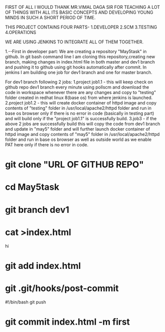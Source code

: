 FIRST OF ALL I WOULD THANK MR.VIMAL DAGA SIR FOR TEACHING A LOT OF THINGS WITH ALL ITS BASIC CONCEPTS AND DEVELOPING YOUNG MINDS IN SUCH A SHORT PERIOD OF TIME.

THIS PROJECT CONTAINS FOUR PARTS-
1.DEVELOPER 
2.SCM
3.TESTING
4.OPERATIONS

WE ARE USING JENKINS TO INTEGRATE ALL OF THEM TOGETHER.

1.--First in developer part:
We are creating a repository "May5task" in github.
In git bash command line I am cloning this repository,creating new branch, making changes in index.html file in both master and dev1 branch and pushing it to github using git hooks automatically after commit.
In jenkins I am building one job for dev1 branch and one for master branch.


For dev1 branch following 2 jobs:
1.project job1.1 - this will keep check on github repo dev1 branch every minute using pollscm and download the code in workspace whenever there are any changes and copy to "testing" folder created in redhat linux 8(base os) from where jenkins is launched.
2.project job1.2 - this will create docker container of httpd image and copy contents of "testing" folder in /usr/local/apache2/httpd folder and run in base os browser only if there is no error in code (basically in testing part) and will build only if the "project job1.1" is successfully build. 
3.job3 - if the above 2 jobs are successfully build this will copy the code from dev1 branch and update in "may5" folder and will further launch docker container of httpd image and copy contents of "may5" folder in /usr/local/apache2/httpd folder and run in base os browser as well as outside world as we enable PAT here only if there is no error in code.


# git clone "URL OF GITHUB REPO"
# cd May5task
# git branch dev1
# cat >index.html
hi
# git add index.html
# git .git/hooks/post-commit
#!/bin/bash
git push
# git commit index.html -m first


